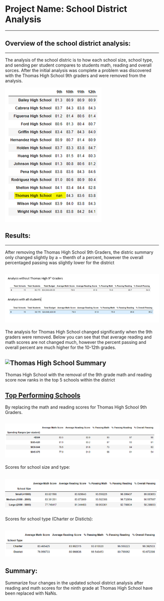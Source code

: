 # Project Name: School District Analysis
---

## Overview of the school district analysis: 
---
The analysis of the school distric is to how each school size, school type, and sending per student compares to 
students math, reading and overall sorces.  After the initial analysis was complete a problem was discovered with the 
Thomas High School 9th graders and were removed from the analysis.

![Thomas High School 9th Graders Removed](/Resources/Thomas_9thGrade_removed.png)
 

## Results: 
---
After removing the Thomas High School 9th Graders, the distric summary only changed slightly by a ~ thenth of a percent, however the overall 
percentaged passing was slightly lower for the district

![Distric Analysis](/Resources/district_analysis_summary.png)
---

The analysis for Thomas High School changed significantly when the 9th graders were removed.  Below you can see that
that average reading and math scores are not changed much, however the percent passing and overall percent are much higher for the 10-12th
grades.

![Thomas High School Summary](/Resources/school_summary.png)
---
  
Thomas High School with the removal of the 9th grade math and reading score now ranks in the top 5 schools within the district

[Top Performing Schools](/Resources/top_performing_schools.png) 
---
By replacing the math and reading scores for Thomas High School 9th Graders.

![Per Student Spending](/Resources/per_student_spending.png)
---

Scores for school size and type:

![School Size](/Resources/school_size.png)
---
Scores for school type (Charter or Disticts):

![School Type](/Resources/school_type.png)
---

## Summary: 
Summarize four changes in the updated school district analysis after reading and math scores for the 
ninth grade at Thomas High School have been replaced with NaNs.
